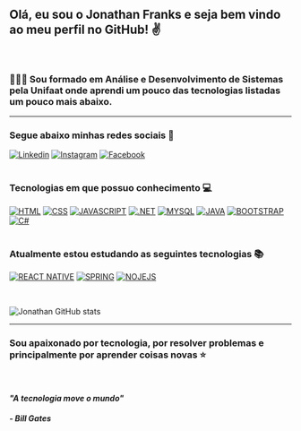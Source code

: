 ## **Olá, eu sou o Jonathan Franks e seja bem vindo ao meu perfil no GitHub!** ✌️
<Br>

### 👨🏽‍🎓 Sou formado em Análise e Desenvolvimento de Sistemas pela Unifaat onde aprendi um pouco das tecnologias listadas um pouco mais abaixo. 
<hr>

### **Segue abaixo minhas redes sociais 📸**

[![Linkedin](https://img.shields.io/badge/LinkedIn-0077B5?style=for-the-badge&logo=linkedin&logoColor=white)](https://www.linkedin.com/in/jonathan-oliveira-85519b229/)
[![Instagram](https://img.shields.io/badge/Instagram-E4405F?style=for-the-badge&logo=instagram&logoColor=white)](https://www.instagram.com/jons.oliveira/)
[![Facebook](https://img.shields.io/badge/Facebook-1877F2?style=for-the-badge&logo=facebook&logoColor=white)](https://www.facebook.com/jonathan.franks.12)
<br><br>

### **Tecnologias em que possuo conhecimento 💻**

[![HTML](https://img.shields.io/badge/HTML5-E34F26?style=for-the-badge&logo=html5&logoColor=white)]()
[![CSS](https://img.shields.io/badge/CSS3-1572B6?style=for-the-badge&logo=css3&logoColor=white)]()
[![JAVASCRIPT](https://img.shields.io/badge/JavaScript-F7DF1E?style=for-the-badge&logo=javascript&logoColor=black)]()
[![.NET](https://img.shields.io/badge/.NET-5C2D91?style=for-the-badge&logo=.net&logoColor=white)]()
[![MYSQL](https://img.shields.io/badge/MySQL-00000F?style=for-the-badge&logo=mysql&logoColor=white)]()
[![JAVA](https://img.shields.io/badge/Java-ED8B00?style=for-the-badge&logo=openjdk&logoColor=white)]()
[![BOOTSTRAP](https://img.shields.io/badge/Bootstrap-563D7C?style=for-the-badge&logo=bootstrap&logoColor=white)]()
[![C#](https://img.shields.io/badge/C%23-239120?style=for-the-badge&logo=c-sharp&logoColor=white)]()
<br><br>

### **Atualmente estou estudando as seguintes tecnologias 📚**

[![REACT NATIVE](https://img.shields.io/badge/React_Native-20232A?style=for-the-badge&logo=react&logoColor=61DAFB)]()
[![SPRING](https://img.shields.io/badge/Spring-6DB33F?style=for-the-badge&logo=spring&logoColor=white)]()
[![NOJEJS](https://img.shields.io/badge/Node.js-43853D?style=for-the-badge&logo=node.js&logoColor=white)]()

<br>

![Jonathan GitHub stats](https://github-readme-stats.vercel.app/api?username=jonathanoliveira011&show_icons=true&theme=radical)

<hr>

### **Sou apaixonado por tecnologia, por resolver problemas e principalmente por aprender coisas novas ⭐**

<br>

#### *"A tecnologia move o mundo"* 
##### - Bill Gates

